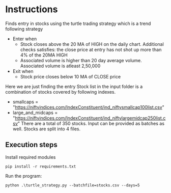 # Instructions

Finds entry in stocks using the turtle trading strategy which is a trend following strategy
* Enter when 
    * Stock closes above the 20 MA of HIGH on the daily chart. Additional checks satisfies: the close price at entry has not shot up more than 4% of the 20MA HIGH
    * Associated volume is higher than 20 day average volume. Associated volume is atleast 2,50,000
* Exit when
    * Stock price closes below 10 MA of CLOSE price

Here we are just finding the entry
Stock list in the input folder is a combination of stocks covered by following indexes.
* smallcaps = "https://niftyindices.com/IndexConstituent/ind_niftysmallcap100list.csv"
* large_and_midcaps = "https://niftyindices.com/IndexConstituent/ind_niftylargemidcap250list.csv"
There are a total of 350 stocks. Input can be provided as batches as well. Stocks are split into 4 files.

## Execution steps
Install required modules
```
pip install -r requirements.txt
```

Run the program:
```
python .\turtle_strategy.py --batchfile=stocks.csv --days=5
```
